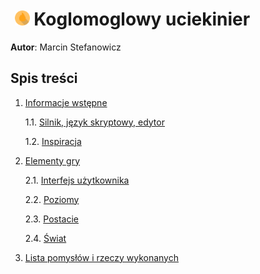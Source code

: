 # &nbsp;<img src="https://github.com/Matek0611/PF2_gry_projekt/blob/main/game/assets/img/ikona1.png" width="24" height="24" title="Logo gry"> Koglomoglowy uciekinier

__Autor__: Marcin Stefanowicz

## Spis treści

1. [Informacje wstępne](#infowst)

    1.1. [Silnik, język skryptowy, edytor](#sjezed)

    1.2. [Inspiracja](#inspir)

2. [Elementy gry](#elgry)

    2.1. [Interfejs użytkownika](#interfuz)
    
    2.2. [Poziomy](#poziomy)
    
    2.3. [Postacie](#postacie)
    
    2.4. [Świat](#swiat)
    
3. [Lista pomysłów i rzeczy wykonanych](#listapomirzw)
